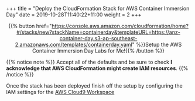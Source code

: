 +++
title = "Deploy the CloudFormation Stack for AWS Container Immersion Day"
date = 2019-10-28T11:40:22+11:00
weight = 2
+++

<center>

{{% button href="https://console.aws.amazon.com/cloudformation/home?#/stacks/new?stackName=containerday&templateURL=https://anz-container-day.s3-ap-southeast-2.amazonaws.com/templates/containerday.yaml" %}}Setup the AWS Container Immersion Day Labs for Me!{{% /button %}}

</center>

{{% notice note %}}
Accept all of the defaults and be sure to check **I acknowledge that AWS CloudFormation might create IAM resources**.
{{% /notice %}}

Once the stack has been deployed finish off the setup by configuring the IAM settings for the [AWS Cloud9 Workspace](../../workspaceiam)